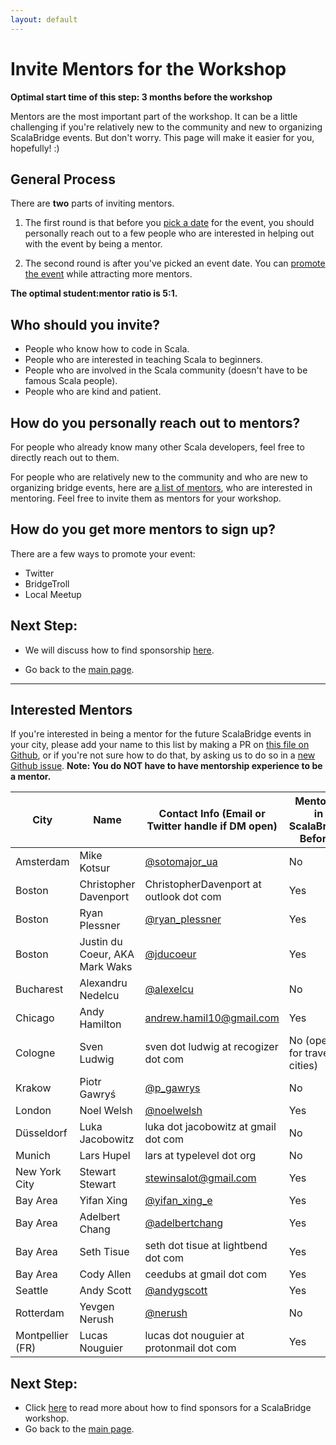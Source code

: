 ```yaml
---
layout: default
---
```


# Invite Mentors for the Workshop

**Optimal start time of this step: 3 months before the workshop**


Mentors are the most important part of the workshop. It can be a little challenging if you're relatively new to the community and new to organizing ScalaBridge events. But don't worry. This page will make it easier for you, hopefully! :)


## General Process
There are **two** parts of inviting mentors.

1. The first round is that before you [pick a date](/find-date) for the event, you should personally reach out to a few people who are interested in helping out with the event by being a mentor.

2. The second round is after you've picked an event date. You can [promote the event](/promote-workshop) while attracting more mentors.

**The optimal student:mentor ratio is 5:1.**


## Who should you invite?
- People who know how to code in Scala.
- People who are interested in teaching Scala to beginners.
- People who are involved in the Scala community (doesn't have to be famous Scala people).
- People who are kind and patient.


## How do you personally reach out to mentors?
For people who already know many other Scala developers, feel free to directly reach out to them.

For people who are relatively new to the community and who are new to organizing bridge events, here are [a list of mentors](/invite-mentors), who are interested in mentoring. Feel free to invite them as mentors for your workshop.


## How do you get more mentors to sign up?
There are a few ways to promote your event:
- Twitter
- BridgeTroll
- Local Meetup


## Next Step:
- We will discuss how to find sponsorship [here](/sponsorship).

- Go back to the [main page](/organizers).


*********************************************************************************************
## Interested  Mentors
If you're interested in being a mentor for the future ScalaBridge events in your city, please add your name to this list by making a PR on [this file on Github](https://github.com/scalabridge/website/blob/master/invite-mentors.md), or if you're not sure how to do that, by asking us to do so in a [new Github issue](https://github.com/scalabridge/website/issues). 
**Note: You do NOT have to have mentorship experience to be a mentor.**

City          | Name                           | Contact Info (Email or Twitter handle if DM open)   | Mentored in ScalaBridge Before? |
------------- | ------------------------------ |---------------------------------------------------- | --------------------------------|
Amsterdam     | Mike Kotsur                    | [@sotomajor_ua](https://twitter.com/sotomajor_ua)   | No                              |
Boston        | Christopher Davenport          | ChristopherDavenport at outlook dot com             | Yes                             |
Boston        | Ryan Plessner                  | [@ryan_plessner](https://twitter.com/ryan_plessner) | Yes                             |
Boston        | Justin du Coeur, AKA Mark Waks | [@jducoeur](https://twitter.com/jducoeur)           | Yes                             |
Bucharest     | Alexandru Nedelcu              | [@alexelcu](https://twitter.com/alexelcu)           | No                              |
Chicago       | Andy Hamilton                  | andrew.hamil10@gmail.com                            | Yes                             |
Cologne       | Sven Ludwig                    | sven dot ludwig at recogizer dot com                | No (open for travel to cities)  |
Krakow        | Piotr Gawryś                   | [@p_gawrys](https://twitter.com/p_gawrys)           | No                              |
London        | Noel Welsh                     | [@noelwelsh](https://twitter.com/noelwelsh)         | Yes                             |
Düsseldorf    | Luka Jacobowitz                | luka dot jacobowitz at gmail dot com                | No                              |
Munich        | Lars Hupel                     | lars at typelevel dot org                           | No                              |
New York City | Stewart Stewart                | stewinsalot@gmail.com                               | Yes                             |
Bay Area      | Yifan Xing                     | [@yifan_xing_e](https://twitter.com/yifan_xing_e)   | Yes                             |
Bay Area      | Adelbert Chang                 | [@adelbertchang](https://twitter.com/adelbertchang) | Yes                             |
Bay Area      | Seth Tisue                     | seth dot tisue at lightbend dot com                 | Yes                             |
Bay Area      | Cody Allen                     | ceedubs at gmail dot com                            | Yes                             |
Seattle       | Andy Scott                     | [@andygscott](https://twitter.com/andygscott)       | Yes                             |
Rotterdam     | Yevgen Nerush                  | [@nerush](https://twitter.com/nerush)               | No                              |
Montpellier (FR) | Lucas Nouguier                 | lucas dot nouguier at protonmail dot com            | Yes                             |


## Next Step:
- Click [here](/sponsorship) to read more about how to find sponsors for a ScalaBridge workshop.
- Go back to the [main page](/organizers).
